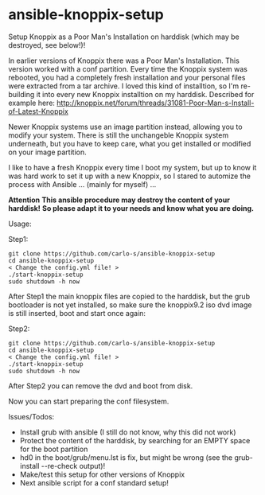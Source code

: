 # ansible-knoppix-setup
Setup Knoppix as a Poor Man's Installation on harddisk (which may be destroyed, see below!)!

In earlier versions of Knoppix there was a Poor Man's Installation. This version worked with a conf partition. Every time the Knoppix system was rebooted, you had a completely fresh installation and your personal files were extracted from a tar archive. I loved this kind of installtion, so I'm re-building it into every new Knoppix installtion on my harddisk. Described for example here: http://knoppix.net/forum/threads/31081-Poor-Man-s-Install-of-Latest-Knoppix

Newer Knoppix systems use an image partition instead, allowing you to modify your system. There is still the unchangeble Knoppix system underneath, but you have to keep care, what you get installed or modified on your image partition.

I like to have a fresh Knoppix every time I boot my system, but up to know it was hard work to set it up with a new Knoppix, so I stared to automize the process with Ansible ... (mainly for myself) ...

**Attention**
**This ansible procedure may destroy the content of your harddisk!**
**So please adapt it to your needs and know what you are doing.**

Usage:

Step1:

    git clone https://github.com/carlo-s/ansible-knoppix-setup
    cd ansible-knoppix-setup
    < Change the config.yml file! >
    ./start-knoppix-setup
    sudo shutdown -h now
    
After Step1 the main knoppix files are copied to the harddisk, but the grub bootloader is not yet installed, so make sure the knoppix9.2 iso dvd image is still inserted, boot and start once again:

Step2:

    git clone https://github.com/carlo-s/ansible-knoppix-setup
    cd ansible-knoppix-setup
    < Change the config.yml file! >
    ./start-knoppix-setup
    sudo shutdown -h now

After Step2 you can remove the dvd and boot from disk.

Now you can start preparing the conf filesystem.

Issues/Todos:
* Install grub with ansible (I still do not know, why this did not work)
* Protect the content of the harddisk, by searching for an EMPTY space for the boot partition
* hd0 in the boot/grub/menu.lst is fix, but might be wrong (see the grub-install --re-check output)!
* Make/test this setup for other versions of Knoppix
* Next ansible script for a conf standard setup!
    

